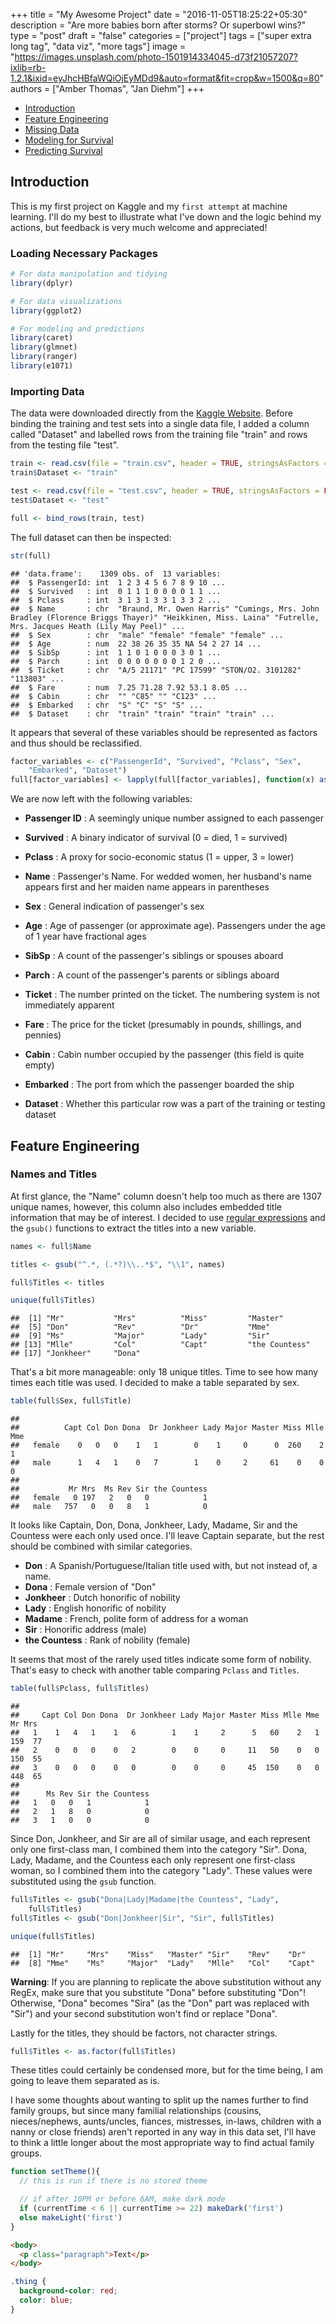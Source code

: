 +++
title = "My Awesome Project"
date = "2016-11-05T18:25:22+05:30"
description = "Are more babies born after storms? Or superbowl wins?"
type = "post"
draft = "false"
categories = ["project"]
tags = ["super extra long tag", "data viz", "more tags"]
image = "https://images.unsplash.com/photo-1501914334045-d73f21057207?ixlib=rb-1.2.1&ixid=eyJhcHBfaWQiOjEyMDd9&auto=format&fit=crop&w=1500&q=80"
authors = ["Amber Thomas", "Jan Diehm"]
+++

-   [Introduction](#introduction)
-   [Feature Engineering](#feature-engineering)
-   [Missing Data](#missing-data)
-   [Modeling for Survival](#modeling-for-survival)
-   [Predicting Survival](#predicting-survival)

Introduction
------------

This is my first project on Kaggle and my `first attempt` at machine learning. I'll do my best to illustrate what I've down and the logic behind my actions, but feedback is very much welcome and appreciated!

### Loading Necessary Packages

``` r
# For data manipulation and tidying
library(dplyr)

# For data visualizations
library(ggplot2)

# For modeling and predictions
library(caret)
library(glmnet)
library(ranger)
library(e1071)
```

### Importing Data

The data were downloaded directly from the [Kaggle Website](https://www.kaggle.com/c/titanic/data). Before binding the training and test sets into a single data file, I added a column called "Dataset" and labelled rows from the training file "train" and rows from the testing file "test".

``` r
train <- read.csv(file = "train.csv", header = TRUE, stringsAsFactors = FALSE)
train$Dataset <- "train"

test <- read.csv(file = "test.csv", header = TRUE, stringsAsFactors = FALSE)
test$Dataset <- "test"

full <- bind_rows(train, test)
```

The full dataset can then be inspected:

``` r
str(full)
```

    ## 'data.frame':    1309 obs. of  13 variables:
    ##  $ PassengerId: int  1 2 3 4 5 6 7 8 9 10 ...
    ##  $ Survived   : int  0 1 1 1 0 0 0 0 1 1 ...
    ##  $ Pclass     : int  3 1 3 1 3 3 1 3 3 2 ...
    ##  $ Name       : chr  "Braund, Mr. Owen Harris" "Cumings, Mrs. John Bradley (Florence Briggs Thayer)" "Heikkinen, Miss. Laina" "Futrelle, Mrs. Jacques Heath (Lily May Peel)" ...
    ##  $ Sex        : chr  "male" "female" "female" "female" ...
    ##  $ Age        : num  22 38 26 35 35 NA 54 2 27 14 ...
    ##  $ SibSp      : int  1 1 0 1 0 0 0 3 0 1 ...
    ##  $ Parch      : int  0 0 0 0 0 0 0 1 2 0 ...
    ##  $ Ticket     : chr  "A/5 21171" "PC 17599" "STON/O2. 3101282" "113803" ...
    ##  $ Fare       : num  7.25 71.28 7.92 53.1 8.05 ...
    ##  $ Cabin      : chr  "" "C85" "" "C123" ...
    ##  $ Embarked   : chr  "S" "C" "S" "S" ...
    ##  $ Dataset    : chr  "train" "train" "train" "train" ...

It appears that several of these variables should be represented as factors and thus should be reclassified.

``` r
factor_variables <- c("PassengerId", "Survived", "Pclass", "Sex",
    "Embarked", "Dataset")
full[factor_variables] <- lapply(full[factor_variables], function(x) as.factor(x))
```

We are now left with the following variables:

-   **Passenger ID** : A seemingly unique number assigned to each passenger

-   **Survived** : A binary indicator of survival (0 = died, 1 = survived)

-   **Pclass** : A proxy for socio-economic status (1 = upper, 3 = lower)

-   **Name** : Passenger's Name. For wedded women, her husband's name appears first and her maiden name appears in parentheses

-   **Sex** : General indication of passenger's sex

-   **Age** : Age of passenger (or approximate age). Passengers under the age of 1 year have fractional ages

-   **SibSp** : A count of the passenger's siblings or spouses aboard

-   **Parch** : A count of the passenger's parents or siblings aboard

-   **Ticket** : The number printed on the ticket. The numbering system is not immediately apparent

-   **Fare** : The price for the ticket (presumably in pounds, shillings, and pennies)

-   **Cabin** : Cabin number occupied by the passenger (this field is quite empty)

-   **Embarked** : The port from which the passenger boarded the ship

-   **Dataset** : Whether this particular row was a part of the training or testing dataset

Feature Engineering
-------------------

### Names and Titles

At first glance, the "Name" column doesn't help too much as there are 1307 unique names, however, this column also includes embedded title information that may be of interest. I decided to use [regular expressions](https://www.rstudio.com/wp-content/uploads/2016/09/RegExCheatsheet.pdf) and the `gsub()` functions to extract the titles into a new variable.

``` r
names <- full$Name

titles <- gsub("^.*, (.*?)\\..*$", "\\1", names)

full$Titles <- titles

unique(full$Titles)
```

    ##  [1] "Mr"           "Mrs"          "Miss"         "Master"      
    ##  [5] "Don"          "Rev"          "Dr"           "Mme"         
    ##  [9] "Ms"           "Major"        "Lady"         "Sir"         
    ## [13] "Mlle"         "Col"          "Capt"         "the Countess"
    ## [17] "Jonkheer"     "Dona"

That's a bit more manageable: only 18 unique titles. Time to see how many times each title was used. I decided to make a table separated by sex.

``` r
table(full$Sex, full$Title)
```

    ##         
    ##          Capt Col Don Dona  Dr Jonkheer Lady Major Master Miss Mlle Mme
    ##   female    0   0   0    1   1        0    1     0      0  260    2   1
    ##   male      1   4   1    0   7        1    0     2     61    0    0   0
    ##         
    ##           Mr Mrs  Ms Rev Sir the Countess
    ##   female   0 197   2   0   0            1
    ##   male   757   0   0   8   1            0

It looks like Captain, Don, Dona, Jonkheer, Lady, Madame, Sir and the Countess were each only used once. I'll leave Captain separate, but the rest should be combined with similar categories.

-   **Don** : A Spanish/Portuguese/Italian title used with, but not instead of, a name.
-   **Dona** : Female version of "Don"
-   **Jonkheer** : Dutch honorific of nobility
-   **Lady** : English honorific of nobility
-   **Madame** : French, polite form of address for a woman
-   **Sir** : Honorific address (male)
-   **the Countess** : Rank of nobility (female)

It seems that most of the rarely used titles indicate some form of nobility. That's easy to check with another table comparing `Pclass` and `Titles`.

``` r
table(full$Pclass, full$Titles)
```

    ##    
    ##     Capt Col Don Dona  Dr Jonkheer Lady Major Master Miss Mlle Mme  Mr Mrs
    ##   1    1   4   1    1   6        1    1     2      5   60    2   1 159  77
    ##   2    0   0   0    0   2        0    0     0     11   50    0   0 150  55
    ##   3    0   0   0    0   0        0    0     0     45  150    0   0 448  65
    ##    
    ##      Ms Rev Sir the Countess
    ##   1   0   0   1            1
    ##   2   1   8   0            0
    ##   3   1   0   0            0

Since Don, Jonkheer, and Sir are all of similar usage, and each represent only one first-class man, I combined them into the category "Sir". Dona, Lady, Madame, and the Countess each only represent one first-class woman, so I combined them into the category "Lady". These values were substituted using the `gsub` function.

``` r
full$Titles <- gsub("Dona|Lady|Madame|the Countess", "Lady",
    full$Titles)
full$Titles <- gsub("Don|Jonkheer|Sir", "Sir", full$Titles)

unique(full$Titles)
```

    ##  [1] "Mr"     "Mrs"    "Miss"   "Master" "Sir"    "Rev"    "Dr"    
    ##  [8] "Mme"    "Ms"     "Major"  "Lady"   "Mlle"   "Col"    "Capt"

**Warning**: If you are planning to replicate the above substitution without any RegEx, make sure that you substitute "Dona" before substituting "Don"! Otherwise, "Dona" becomes "Sira" (as the "Don" part was replaced with "Sir") and your second substitution won't find or replace "Dona".

Lastly for the titles, they should be factors, not character strings.

``` r
full$Titles <- as.factor(full$Titles)
```

These titles could certainly be condensed more, but for the time being, I am going to leave them separated as is.

I have some thoughts about wanting to split up the names further to find family groups, but since many familial relationships (cousins, nieces/nephews, aunts/uncles, fiances, mistresses, in-laws, children with a nanny or close friends) aren't reported in any way in this data set, I'll have to think a little longer about the most appropriate way to find actual family groups.


``` javascript
function setTheme(){
  // this is run if there is no stored theme

  // if after 10PM or before 6AM, make dark mode
  if (currentTime < 6 || currentTime >= 22) makeDark('first')
  else makeLight('first')
}
```


``` html
<body>
  <p class="paragraph">Text</p>
</body>
```

``` css
.thing {
  background-color: red;
  color: blue;
}
```
